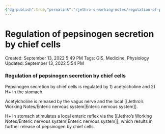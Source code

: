 ```yaml
---
{"dg-publish":true,"permalink":"/jethro-s-working-notes/regulation-of-pepsinogen-secretion-by-chief-cells/","dgPassFrontmatter":true}
---
```



# Regulation of pepsinogen secretion by chief cells

Created: September 13, 2022 5:49 PM
Tags: GIS, Medicine, Physiology
Updated: September 13, 2022 5:54 PM

### Regulation of pepsinogen secretion by chief cells

Pepsinogen secretion by chief cells is regulated by 1) acetylcholine and 2) H+ in the stomach.

Acetylcholine is released by the vagus nerve and the local [[Jethro’s Working Notes/Enteric nervous system\|Enteric nervous system]].

H+ in stomach stimulates a local enteric reflex via the [[Jethro’s Working Notes/Enteric nervous system\|Enteric nervous system]], which results in further release of pepsinogen by chief cells.